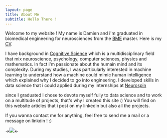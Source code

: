 ```yaml
---
layout: page
title: About Me
subtitle: Hello There !
---
```

Welcome to my website ! My name is Damien and i'm graduated in biomedical engineering for neurosciences from the [BME](https://www.bme-paris.com/) master. Here is my [CV](https://raw.githubusercontent.com/natsunami/website/master/_data/Isai%20Damien%20CV%202020.pdf). 

I have background in [Cognitive Science](https://en.wikipedia.org/wiki/Cognitive_science) which is a multidisciplinary field that mix neuroscience, psychology, computer sciences, physics and mathematics. In fact i'm passionate about the humain mind and its complexity. During my studies, I was particularly interested in machine learning to understand how a machine could mimic human intelligence which explained why I decided to go into engineering. I developed skills in data science that i could applied during my internships at [Neurospin](https://joliot.cea.fr/drf/joliot/Pages/Entites_de_recherche/NeuroSpin.aspx)

since I graduated I chose to devote myself fully to data science and to work on a multitude of projects, that's why I created this site :)
You will find on this website articles that i post on my linkedin but also all the projects. 

If you wanna contact me for anything, feel free to send me a mail or a  message on linkdin ! :)


->![](https://raw.githubusercontent.com/natsunami/website/master/assets/img/avatar-icon.png)<-

